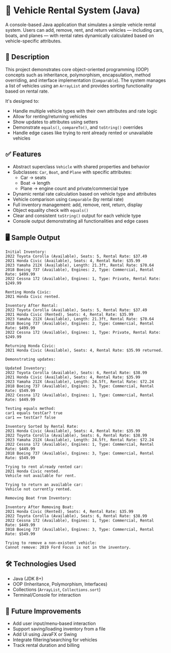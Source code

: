 # 🚗 Vehicle Rental System (Java)

A console-based Java application that simulates a simple vehicle rental system. Users can add, remove, rent, and return vehicles — including cars, boats, and planes — with rental rates dynamically calculated based on vehicle-specific attributes.

## 📌 Description

This project demonstrates core object-oriented programming (OOP) concepts such as inheritance, polymorphism, encapsulation, method overriding, and interface implementation (`Comparable`). The system manages a list of vehicles using an `ArrayList` and provides sorting functionality based on rental rate.

It's designed to:
- Handle multiple vehicle types with their own attributes and rate logic
- Allow for renting/returning vehicles
- Show updates to attributes using setters
- Demonstrate `equals()`, `compareTo()`, and `toString()` overrides
- Handle edge cases like trying to rent already rented or unavailable vehicles

## ✅ Features

- Abstract superclass `Vehicle` with shared properties and behavior
- Subclasses: `Car`, `Boat`, and `Plane` with specific attributes:
  - Car → seats
  - Boat → length
  - Plane → engine count and private/commercial type
- Dynamic rental rate calculation based on vehicle type and attributes
- Vehicle comparison using `Comparable` (by rental rate)
- Full inventory management: add, remove, rent, return, display
- Object equality check with `equals()`
- Clear and consistent `toString()` output for each vehicle type
- Console output demonstrating all functionalities and edge cases

## 🖥️ Sample Output

```
Initial Inventory:
2022 Toyota Corolla (Available), Seats: 5, Rental Rate: $37.49
2021 Honda Civic (Available), Seats: 4, Rental Rate: $35.99
2023 Yamaha 212X (Available), Length: 21.3ft, Rental Rate: $70.64
2018 Boeing 737 (Available), Engines: 2, Type: Commercial, Rental Rate: $499.99
2022 Cessna 172 (Available), Engines: 1, Type: Private, Rental Rate: $249.99

Renting Honda Civic:
2021 Honda Civic rented.

Inventory After Rental:
2022 Toyota Corolla (Available), Seats: 5, Rental Rate: $37.49
2021 Honda Civic (Rented), Seats: 4, Rental Rate: $35.99
2023 Yamaha 212X (Available), Length: 21.3ft, Rental Rate: $70.64
2018 Boeing 737 (Available), Engines: 2, Type: Commercial, Rental Rate: $499.99
2022 Cessna 172 (Available), Engines: 1, Type: Private, Rental Rate: $249.99

Returning Honda Civic:
2021 Honda Civic (Available), Seats: 4, Rental Rate: $35.99 returned.

Demonstrating updates:

Updated Inventory:
2022 Toyota Corolla (Available), Seats: 6, Rental Rate: $38.99
2021 Honda Civic (Available), Seats: 4, Rental Rate: $35.99
2023 Yamaha 212X (Available), Length: 24.5ft, Rental Rate: $72.24
2018 Boeing 737 (Available), Engines: 3, Type: Commercial, Rental Rate: $549.99
2022 Cessna 172 (Available), Engines: 1, Type: Commercial, Rental Rate: $449.99

Testing equals method:
car1 equals testCar? true
car1 == testCar? false

Inventory Sorted by Rental Rate:
2021 Honda Civic (Available), Seats: 4, Rental Rate: $35.99
2022 Toyota Corolla (Available), Seats: 6, Rental Rate: $38.99
2023 Yamaha 212X (Available), Length: 24.5ft, Rental Rate: $72.24
2022 Cessna 172 (Available), Engines: 1, Type: Commercial, Rental Rate: $449.99
2018 Boeing 737 (Available), Engines: 3, Type: Commercial, Rental Rate: $549.99

Trying to rent already rented car:
2021 Honda Civic rented.
Vehicle not available for rent.

Trying to return an available car:
Vehicle not currently rented.

Removing Boat from Inventory:

Inventory After Removing Boat:
2021 Honda Civic (Rented), Seats: 4, Rental Rate: $35.99
2022 Toyota Corolla (Available), Seats: 6, Rental Rate: $38.99
2022 Cessna 172 (Available), Engines: 1, Type: Commercial, Rental Rate: $449.99
2018 Boeing 737 (Available), Engines: 3, Type: Commercial, Rental Rate: $549.99

Trying to remove a non-existent vehicle:
Cannot remove: 2019 Ford Focus is not in the inventory.
```

## 🛠️ Technologies Used

- Java (JDK 8+)
- OOP (Inheritance, Polymorphism, Interfaces)
- Collections (`ArrayList`, `Collections.sort`)
- Terminal/Console for interaction

## 🚀 Future Improvements

- Add user input/menu-based interaction
- Support saving/loading inventory from a file
- Add UI using JavaFX or Swing
- Integrate filtering/searching for vehicles
- Track rental duration and billing
